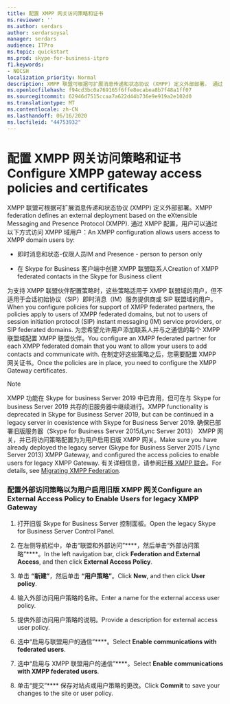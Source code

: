 ```yaml
---
title: 配置 XMPP 网关访问策略和证书
ms.reviewer: ''
ms.author: serdars
author: serdarsoysal
manager: serdars
audience: ITPro
ms.topic: quickstart
ms.prod: skype-for-business-itpro
f1.keywords:
- NOCSH
localization_priority: Normal
description: XMPP 联盟可根据可扩展消息传递和状态协议 (XMPP) 定义外部部署。 通过 XMPP 配置，用户可以通过以下方式访问 XMPP 域用户：
ms.openlocfilehash: f94cd3bc0a769165f6ffe8ecabea8b7f48a1ff07
ms.sourcegitcommit: 62946d7515ccaa7a622d44b736e9e919a2e102d0
ms.translationtype: MT
ms.contentlocale: zh-CN
ms.lasthandoff: 06/16/2020
ms.locfileid: "44753932"
---
```

# <a name="configure-xmpp-gateway-access-policies-and-certificates"></a><span data-ttu-id="859b6-104">配置 XMPP 网关访问策略和证书</span><span class="sxs-lookup"><span data-stu-id="859b6-104">Configure XMPP gateway access policies and certificates</span></span>

<span data-ttu-id="859b6-105">XMPP 联盟可根据可扩展消息传递和状态协议 (XMPP) 定义外部部署。</span><span class="sxs-lookup"><span data-stu-id="859b6-105">XMPP federation defines an external deployment based on the eXtensible Messaging and Presence Protocol (XMPP).</span></span> <span data-ttu-id="859b6-106">通过 XMPP 配置，用户可以通过以下方式访问 XMPP 域用户：</span><span class="sxs-lookup"><span data-stu-id="859b6-106">An XMPP configuration allows users access to XMPP domain users by:</span></span>
  
- <span data-ttu-id="859b6-107">即时消息和状态-仅限人员</span><span class="sxs-lookup"><span data-stu-id="859b6-107">IM and Presence - person to person only</span></span>
    
- <span data-ttu-id="859b6-108">在 Skype for Business 客户端中创建 XMPP 联盟联系人</span><span class="sxs-lookup"><span data-stu-id="859b6-108">Creation of XMPP federated contacts in the Skype for Business client</span></span>
    
<span data-ttu-id="859b6-109">为支持 XMPP 联盟伙伴配置策略时，这些策略适用于 XMPP 联盟域的用户，但不适用于会话初始协议（SIP）即时消息（IM）服务提供商或 SIP 联盟域的用户。</span><span class="sxs-lookup"><span data-stu-id="859b6-109">When you configure policies for support of XMPP federated partners, the policies apply to users of XMPP federated domains, but not to users of session initiation protocol (SIP) instant messaging (IM) service providers, or SIP federated domains.</span></span> <span data-ttu-id="859b6-110">为您希望允许用户添加联系人并与之通信的每个 XMPP 联盟域配置 XMPP 联盟伙伴。</span><span class="sxs-lookup"><span data-stu-id="859b6-110">You configure an XMPP federated partner for each XMPP federated domain that you want to allow your users to add contacts and communicate with.</span></span> <span data-ttu-id="859b6-111">在制定好这些策略之后，您需要配置 XMPP 网关证书。</span><span class="sxs-lookup"><span data-stu-id="859b6-111">Once the policies are in place, you need to configure the XMPP Gateway certificates.</span></span> 
  
> [!NOTE]
> <span data-ttu-id="859b6-112">XMPP 功能在 Skype for business Server 2019 中已弃用，但可在与 Skype for business Server 2019 共存的旧服务器中继续进行。</span><span class="sxs-lookup"><span data-stu-id="859b6-112">XMPP functionality is deprecated in Skype for Business Server 2019, but can be continued in a legacy server in coexistence with Skype for Business Server 2019.</span></span> <span data-ttu-id="859b6-113">确保已部署旧版服务器（Skype for Business Server 2015/Lync Server 2013） XMPP 网关，并已将访问策略配置为为用户启用旧版 XMPP 网关。</span><span class="sxs-lookup"><span data-stu-id="859b6-113">Make sure you have already deployed the legacy server (Skype for Business Server 2015 / Lync Server 2013) XMPP Gateway, and configured the access policies to enable users for legacy XMPP Gateway.</span></span> <span data-ttu-id="859b6-114">有关详细信息，请参阅[迁移 XMPP 联合](migrating-xmpp-federation.md)。</span><span class="sxs-lookup"><span data-stu-id="859b6-114">For details, see [Migrating XMPP Federation](migrating-xmpp-federation.md).</span></span> 
  
### <a name="configure-an-external-access-policy-to-enable-users-for-legacy-xmpp-gateway"></a><span data-ttu-id="859b6-115">配置外部访问策略以为用户启用旧版 XMPP 网关</span><span class="sxs-lookup"><span data-stu-id="859b6-115">Configure an External Access Policy to Enable Users for legacy XMPP Gateway</span></span>

1. <span data-ttu-id="859b6-116">打开旧版 Skype for Business Server 控制面板。</span><span class="sxs-lookup"><span data-stu-id="859b6-116">Open the legacy Skype for Business Server Control Panel.</span></span>
    
2. <span data-ttu-id="859b6-117">在左侧导航栏中，单击“联盟和外部访问”\*\*\*\*，然后单击“外部访问策略”\*\*\*\*。</span><span class="sxs-lookup"><span data-stu-id="859b6-117">In the left navigation bar, click **Federation and External Access**, and then click **External Access Policy**.</span></span>
    
3. <span data-ttu-id="859b6-118">单击 **“新建”**，然后单击 **“用户策略”**。</span><span class="sxs-lookup"><span data-stu-id="859b6-118">Click **New**, and then click **User policy**.</span></span>
    
4. <span data-ttu-id="859b6-119">输入外部访问用户策略的名称。</span><span class="sxs-lookup"><span data-stu-id="859b6-119">Enter a name for the external access user policy.</span></span>
    
5. <span data-ttu-id="859b6-120">提供外部访问用户策略的说明。</span><span class="sxs-lookup"><span data-stu-id="859b6-120">Provide a description for external access user policy.</span></span>
    
6. <span data-ttu-id="859b6-121">选中“启用与联盟用户的通信”\*\*\*\*。</span><span class="sxs-lookup"><span data-stu-id="859b6-121">Select **Enable communications with federated users**.</span></span>
    
7. <span data-ttu-id="859b6-122">选中“启用与 XMPP 联盟用户的通信”\*\*\*\*。</span><span class="sxs-lookup"><span data-stu-id="859b6-122">Select **Enable communications with XMPP federated users**.</span></span>
    
8. <span data-ttu-id="859b6-123">单击“提交”\*\*\*\* 保存对站点或用户策略的更改。</span><span class="sxs-lookup"><span data-stu-id="859b6-123">Click **Commit** to save your changes to the site or user policy.</span></span> 
    

